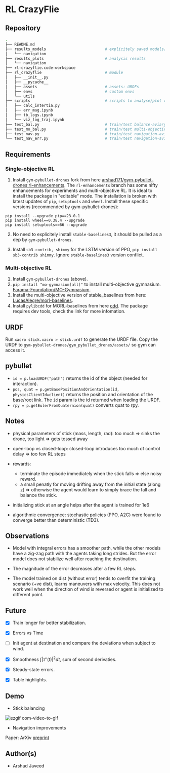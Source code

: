 # RL CrazyFlie

## Repository

```bash
.
├── README.md
├── results_models                          # explicitely saved models/results
│   └── navigation
├── results_plots                           # analysis results
│   └── navigation
├── rl-crazyflie.code-workspace
├── rl_crazyflie                            # module
│   ├── __init__.py
│   ├── __pycache__
│   ├── assets                              # assets: URDFs
│   ├── envs                                # custom envs
│   └── utils
├── scripts                                 # scripts to analyse/plot results
│   ├── calc_intertia.py
│   ├── err_mag.ipynb
│   ├── tb_logs.ipynb
│   └── viz_log_traj.ipynb
├── test_bal.py                             # train/test balance-aviary
├── test_mo_bal.py                          # train/test multi-objective balance-aviary
├── test_nav.py                             # train/test navigation-aviary
└── test_nav_err.py                         # train/test navigation-aviary with action feedback
```

## Requirements

### Single-objective RL
1. Install `gym-pybullet-drones` fork from here [arshad171/gym-pybullet-drones:rl-enhancements](https://github.com/arshad171/gym-pybullet-drones). The `rl-enhancements` branch has some nifty enhancements for experiments and multi-objective RL.
It is ideal to install the package in "editable" mode.
The installation is broken with latest updates of `pip`, `setuptools` and `wheel`. Install these specific versions (recommended by gym-pybullet-drones):
```
pip install --upgrade pip==23.0.1
pip install wheel==0.38.4 --upgrade
pip install setuptools==66 --upgrade
```
2. No need to explicitely install `stable-baselines3`, it should be pulled as a dep by `gym-pybullet-drones`.

3. Install `sb3-contrib, shimmy` for the LSTM version of PPO, `pip install sb3-contrib shimmy`. Ignore `stable-baselines3` version conflict.

### Multi-objective RL
1. Install `gym-pybullet-drones` (above).
1. `pip install "mo-gymnasium[all]"` to install multi-objective gymnasium. [Farama-Foundation/MO-Gymnasium](https://github.com/Farama-Foundation/MO-Gymnasium.git).
1. Install the multi-objective version of stable_baselines from here: [LucasAlegre/morl-baselines](https://github.com/LucasAlegre/morl-baselines.git).
1. Install `pylibcdd` for MORL-baselines from here [cdd](https://pycddlib.readthedocs.io/en/latest/quickstart.html#installation). The package requires dev tools, check the link for more infomation.
## URDF

Run `xacro stick.xacro > stick.urdf` to generate the URDF file. Copy the URDF to `gym-pybullet-drones/gym_pybullet_drones/assets/` so gym can access it.

## pybullet

- `id = p.loadURDF("path")` returns the id of the object (needed for interaction).
- `pos, quat = p.getBasePositionAndOrientation(id, physicsClientId=client)` returns the position and orientation of the base/root link. The `id` param is the id returned when loading the URDF.
- `rpy = p.getEulerFromQuaternion(quat)` converts quat to rpy.

## Notes

- physical parameters of stick (mass, length, rad): too much => sinks the drone, too light => gets tossed away

- open-loop vs closed-loop: closed-loop introduces too much of control delay => too few RL steps

- rewards:
    - terminate the episode immediately when the stick falls => else noisy reward. 
    - a small penatly for moving drifting away from the initial state (along z) => otherwise the agent would learn to simply brace the fall and balance the stick.

- initializing stick at an angle helps after the agent is trained for 1e6

- algorithmic convergence: stochastic policies (PPO, A2C) were found to converge better than deterministic (TD3).

## Observations

- Model with integral errors has a smoother path, while the other models have a zig-zag path with the agents taking long strides. But the error model does not stabilize well after reaching the destination.

- The magnitude of the error decreases after a few RL steps.

- The model trained on dist (without error) tends to overfit the training scenario (+ve dist), learns maneuvers with max velocity. This does not work well when the direction of wind is reversed or agent is initialized to different point.

## Future

- [x] Train longer for better stabilization.

- [x] Errors vs Time

- [ ] Init agent at destination and compare the deviations when subject to wind.

- [x] Smoothness $\int |\tau''(t)|^2 dt$, sum of second derivaties.

- [x] Steady-state errors.

- [x] Table highlights.

## Demo

- Stick balancing

![ezgif com-video-to-gif](https://github.com/arshad171/rl-crazyflie/assets/37022146/600ac8da-4a68-40d9-9a1e-412cd2cbbda1)

- Navigation improvements

Paper: ArXiv [preprint]()

## Author(s)
- Arshad Javeed
